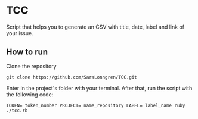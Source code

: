 # TCC
Script that helps you to generate an CSV with title, date, label and link of your issue.

## How to run

Clone the repository

``git clone https://github.com/SaraLonngren/TCC.git``

Enter in the project's folder with your terminal. After that, run the script with the following code:

``TOKEN= token_number PROJECT= name_repository LABEL= label_name ruby ./tcc.rb``
